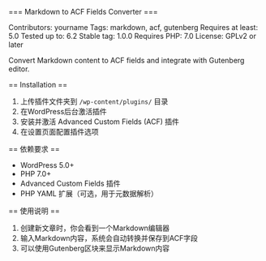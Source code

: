=== Markdown to ACF Fields Converter ===

Contributors: yourname
Tags: markdown, acf, gutenberg
Requires at least: 5.0
Tested up to: 6.2
Stable tag: 1.0.0
Requires PHP: 7.0
License: GPLv2 or later

Convert Markdown content to ACF fields and integrate with Gutenberg editor.

== Installation ==

1. 上传插件文件夹到 `/wp-content/plugins/` 目录
2. 在WordPress后台激活插件
3. 安装并激活 Advanced Custom Fields (ACF) 插件
4. 在设置页面配置插件选项

== 依赖要求 ==

* WordPress 5.0+
* PHP 7.0+
* Advanced Custom Fields 插件
* PHP YAML 扩展（可选，用于元数据解析）

== 使用说明 ==

1. 创建新文章时，你会看到一个Markdown编辑器
2. 输入Markdown内容，系统会自动转换并保存到ACF字段
3. 可以使用Gutenberg区块来显示Markdown内容
